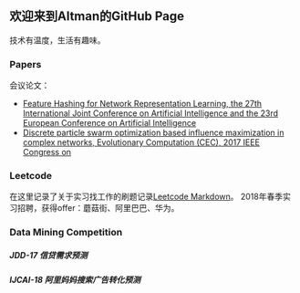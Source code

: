 ## 欢迎来到Altman的GitHub Page

技术有温度，生活有趣味。

### Papers
会议论文：

- [Feature Hashing for Network Representation Learning, the 27th International Joint Conference on Artificial Intelligence and the 23rd European Conference on Artificial Intelligence](http://www.ijcai-18.org/accepted-papers/)
- [Discrete particle swarm optimization based influence maximization in complex networks, Evolutionary Computation (CEC), 2017 IEEE Congress on](https://ieeexplore.ieee.org/document/7969351/)

### Leetcode

在这里记录了关于实习找工作的刷题记录[Leetcode Markdown](https://github.com/altmanWang/Offer-Solution)。
2018年春季实习招聘，获得offer：蘑菇街、阿里巴巴、华为。

### Data Mining Competition

##### JDD-17 信贷需求预测
##### IJCAI-18 阿里妈妈搜索广告转化预测




